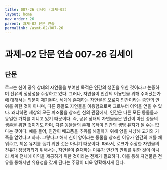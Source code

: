 ```yaml
---
title: 007-26 김세이 (과제-02)
layout: home
nav_order: 26
parent: 과제-02 단문 연습
permalink: /asmt-02/007-26
---
```


# 과제-02 단문 연습 007-26 김세이 

## 단문

로크는 신이 공유 상태의 자연물을 부여한 목적은 인간의 생존을 위한 것이라고 논증하며 전유의 정당성을 주장하고 있다. 그러나, 자연물이 인간의 이용만을 위해 주어졌는가에 대해서는 의문이 제기된다. 세계에 존재하는 자연물은 오로지 인간이라는 종만의 안위를 위한 것이 아니며, 다른 종들도 자연물을 이용함으로써 그로부터 이익을 얻을 수 있다. 왜냐하면 세상의 모든 피조물을 창조한 신의 관점에서, 인간은 다른 모든 동물들과 동일한 가치를 지니고 있기 때문이다. 즉, 공유 상태의 자연물들은 인간이 아닌 종들의 생존을 위한 것이기도 하며, 다른 동물들의 존재 목적이 인간의 생명 유지가 될 수는 없다는 것이다. 예를 들어, 인간이 배고픔을 추위를 해결하기 위해 양을 사냥해 고기와 가죽을 얻었다고 하자. 그렇다고 해서 신이 양이라는 동물을 창조한 이유가 인간의 배를 채워주고, 체온 유지를 돕기 위한 것은 아니기 때문이다. 따라서, 로크가 주장한 자연물의 전유가 정당화되기 위해서는, 자연물이 존재하는 이유가 인간의 안위를 위한 것이 아니라 세계 전체에 이익을 제공하기 위한 것이라는 전제가 필요하다. 이를 통해 자연물은 전유를 통해서만 유용성을 갖게 된다는 주장이 더욱 명확해지게 된다.